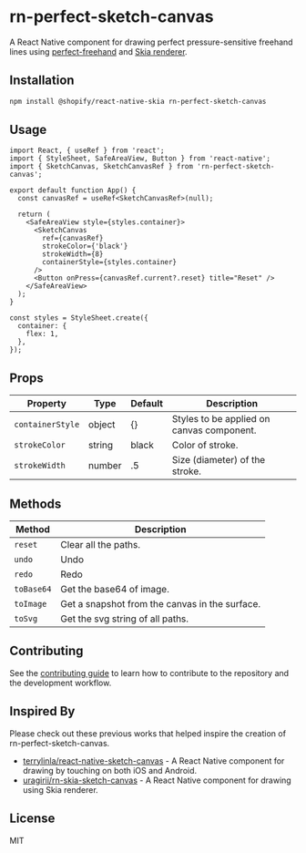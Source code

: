 # rn-perfect-sketch-canvas

A React Native component for drawing perfect pressure-sensitive freehand lines using [perfect-freehand](https://github.com/steveruizok/perfect-freehand) and [Skia renderer](https://shopify.github.io/react-native-skia/).

## Installation

```sh
npm install @shopify/react-native-skia rn-perfect-sketch-canvas
```

## Usage

```tsx
import React, { useRef } from 'react';
import { StyleSheet, SafeAreaView, Button } from 'react-native';
import { SketchCanvas, SketchCanvasRef } from 'rn-perfect-sketch-canvas';

export default function App() {
  const canvasRef = useRef<SketchCanvasRef>(null);

  return (
    <SafeAreaView style={styles.container}>
      <SketchCanvas
        ref={canvasRef}
        strokeColor={'black'}
        strokeWidth={8}
        containerStyle={styles.container}
      />
      <Button onPress={canvasRef.current?.reset} title="Reset" />
    </SafeAreaView>
  );
}

const styles = StyleSheet.create({
  container: {
    flex: 1,
  },
});
```

## Props

| Property           | Type     | Default | Description                                           |
| ------------------ | -------- | ------- | ----------------------------------------------------- |
| `containerStyle`   | object   | {}       | Styles to be applied on canvas component.            |
| `strokeColor`      | string   | black   | Color of stroke.                                      |
| `strokeWidth`      | number   | .5      | Size (diameter) of the stroke.                        |

## Methods

| Method           | Description|
| ------------------ | -------- |
| `reset`   | Clear all the paths.   |
| `undo`      | Undo   |
| `redo`      | Redo   |
| `toBase64`      | Get the base64 of image.   |
| `toImage`      | Get a snapshot from the canvas in the surface.   |
| `toSvg`      | Get the svg string of all paths.   |

## Contributing

See the [contributing guide](CONTRIBUTING.md) to learn how to contribute to the repository and the development workflow.

## Inspired By

Please check out these previous works that helped inspire the creation of rn-perfect-sketch-canvas.

- [terrylinla/react-native-sketch-canvas](https://github.com/terrylinla/react-native-sketch-canvas) - A React Native component for drawing by touching on both iOS and Android.
- [uragirii/rn-skia-sketch-canvas](https://github.com/uragirii/rn-skia-sketch-canvas) - A React Native component for drawing using Skia renderer.

## License

MIT
